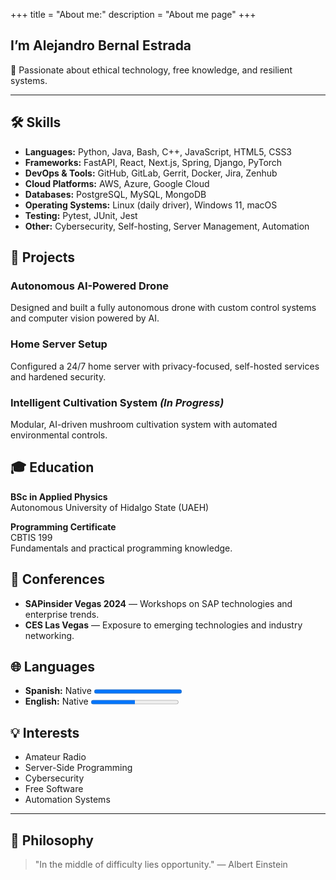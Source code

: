 +++
title = "About me:"
description = "About me page"
+++

## I’m Alejandro Bernal Estrada

📖 Passionate about ethical technology, free knowledge, and resilient systems.

---

## 🛠️ Skills

- **Languages:** Python, Java, Bash, C++, JavaScript, HTML5, CSS3
- **Frameworks:** FastAPI, React, Next.js, Spring, Django, PyTorch
- **DevOps & Tools:** GitHub, GitLab, Gerrit, Docker, Jira, Zenhub
- **Cloud Platforms:** AWS, Azure, Google Cloud
- **Databases:** PostgreSQL, MySQL, MongoDB
- **Operating Systems:** Linux (daily driver), Windows 11, macOS
- **Testing:** Pytest, JUnit, Jest
- **Other:** Cybersecurity, Self-hosting, Server Management, Automation

## 🧠 Projects

### Autonomous AI-Powered Drone
Designed and built a fully autonomous drone with custom control systems and computer vision powered by AI.

### Home Server Setup
Configured a 24/7 home server with privacy-focused, self-hosted services and hardened security.

### Intelligent Cultivation System *(In Progress)*
Modular, AI-driven mushroom cultivation system with automated environmental controls.

## 🎓 Education

**BSc in Applied Physics**  
Autonomous University of Hidalgo State (UAEH)

**Programming Certificate**  
CBTIS 199  
Fundamentals and practical programming knowledge.

## 📅 Conferences

- **SAPinsider Vegas 2024** — Workshops on SAP technologies and enterprise trends.
- **CES Las Vegas** — Exposure to emerging technologies and industry networking.


## 🌐 Languages

 - **Spanish:** Native <progress value="6" max="6"></progress> 
- **English:** Native <progress value="3" max="6"></progress> 


## 💡 Interests

- Amateur Radio
- Server-Side Programming
- Cybersecurity
- Free Software
- Automation Systems

---

## 🧭 Philosophy

> "In the middle of difficulty lies opportunity." — Albert Einstein
